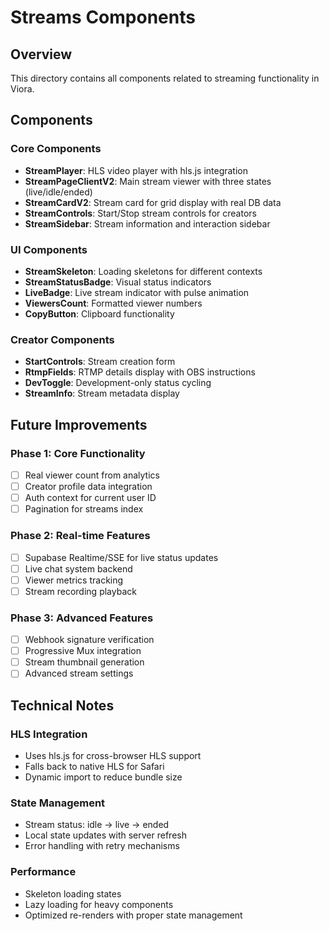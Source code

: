 # Streams Components

## Overview

This directory contains all components related to streaming functionality in Viora.

## Components

### Core Components

- **StreamPlayer**: HLS video player with hls.js integration
- **StreamPageClientV2**: Main stream viewer with three states (live/idle/ended)
- **StreamCardV2**: Stream card for grid display with real DB data
- **StreamControls**: Start/Stop stream controls for creators
- **StreamSidebar**: Stream information and interaction sidebar

### UI Components

- **StreamSkeleton**: Loading skeletons for different contexts
- **StreamStatusBadge**: Visual status indicators
- **LiveBadge**: Live stream indicator with pulse animation
- **ViewersCount**: Formatted viewer numbers
- **CopyButton**: Clipboard functionality

### Creator Components

- **StartControls**: Stream creation form
- **RtmpFields**: RTMP details display with OBS instructions
- **DevToggle**: Development-only status cycling
- **StreamInfo**: Stream metadata display

## Future Improvements

### Phase 1: Core Functionality

- [ ] Real viewer count from analytics
- [ ] Creator profile data integration
- [ ] Auth context for current user ID
- [ ] Pagination for streams index

### Phase 2: Real-time Features

- [ ] Supabase Realtime/SSE for live status updates
- [ ] Live chat system backend
- [ ] Viewer metrics tracking
- [ ] Stream recording playback

### Phase 3: Advanced Features

- [ ] Webhook signature verification
- [ ] Progressive Mux integration
- [ ] Stream thumbnail generation
- [ ] Advanced stream settings

## Technical Notes

### HLS Integration

- Uses hls.js for cross-browser HLS support
- Falls back to native HLS for Safari
- Dynamic import to reduce bundle size

### State Management

- Stream status: idle → live → ended
- Local state updates with server refresh
- Error handling with retry mechanisms

### Performance

- Skeleton loading states
- Lazy loading for heavy components
- Optimized re-renders with proper state management
